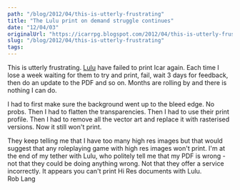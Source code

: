 ```yaml
---
path: "/blog/2012/04/this-is-utterly-frustrating"
title: "The Lulu print on demand struggle continues"
date: "12/04/03"
originalUrl: "https://icarrpg.blogspot.com/2012/04/this-is-utterly-frustrating.html"
slug: "/blog/2012/04/this-is-utterly-frustrating"
tags:
---
```

This is utterly frustrating. [Lulu](http://www.icar.co.uk) have failed to print Icar again. Each time I lose a week waiting for them to try and print, fail, wait 3 days for feedback, then do an update to the PDF and so on. Months are rolling by and there is nothing I can do.  

I had to first make sure the background went up to the bleed edge. No probs. Then I had to flatten the transparencies. Then I had to use their print profile. Then I had to remove all the vector art and replace it with rasterised versions. Now it still won't print.  

They keep telling me that I have too many high res images but that would suggest that any roleplaying game with high res images won't print. I'm at the end of my tether with Lulu, who politely tell me that my PDF is wrong - not that they could be doing anything wrong. Not that they offer a service incorrectly. It appears you can't print Hi Res documents with Lulu.  
Rob Lang